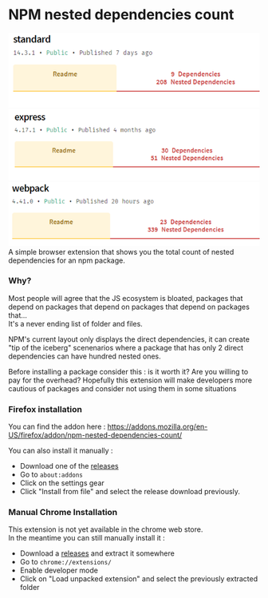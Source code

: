 # NPM nested dependencies count
![standard dependencies, 9 direct dependencies, 208 nested dependencies](docs/standard-dependencies.png)  
![express dependencies, 30 direct dependencies, 51 nested dependencies](docs/express-dependencies.png)  
![webpack dependencies, 23 direct dependencies, 339 nested dependencies](docs/webpack-dependencies.png)  
A simple browser extension that shows you the total count of nested dependencies for an npm package.

### Why?
Most people will agree that the JS ecosystem is bloated, packages that depend on packages that depend on packages that depend on packages that...  
It's a never ending list of folder and files.  

NPM's current layout only displays the direct dependencies, it can create "tip of the iceberg" scenenarios where a package that has only 2 direct dependencies can have hundred nested ones.

Before installing a package consider this : is it worth it? Are you willing to pay for the overhead?
Hopefully this extension will make developers more cautious of packages and consider not using them in some situations

### Firefox installation
You can find the addon here : https://addons.mozilla.org/en-US/firefox/addon/npm-nested-dependencies-count/  

You can also install it manually : 
* Download one of the [releases](https://github.com/bibo5088/npm-nested-dep/releases)
* Go to `about:addons`
* Click on the settings gear 
* Click "Install from file" and select the release download previously. 

### Manual Chrome Installation
This extension is not yet available in the chrome web store.  
In the meantime you can still manually install it :

* Download a [releases](https://github.com/bibo5088/npm-nested-dep/releases) and extract it somewhere
* Go to `chrome://extensions/`
* Enable developer mode
* Click on "Load unpacked extension" and select the previously extracted folder

